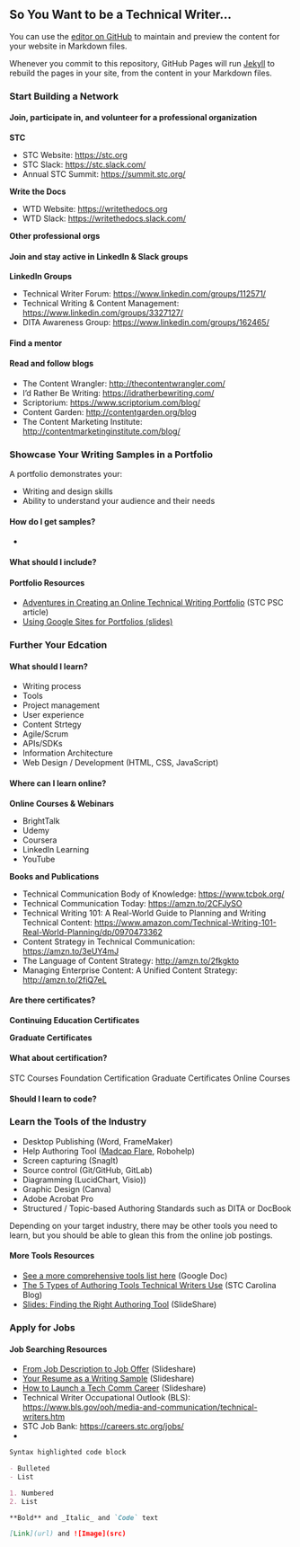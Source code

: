 ## So You Want to be a Technical Writer...

You can use the [editor on GitHub](https://github.com/christinamayr/become-a-technical-writer/edit/gh-pages/index.md) to maintain and preview the content for your website in Markdown files.

Whenever you commit to this repository, GitHub Pages will run [Jekyll](https://jekyllrb.com/) to rebuild the pages in your site, from the content in your Markdown files.

### Start Building a Network
#### Join, participate in, and volunteer for a professional organization

**STC**
- STC Website: https://stc.org
- STC Slack: https://stc.slack.com/ 
- Annual STC Summit: https://summit.stc.org/ 

**Write the Docs**
- WTD Website: https://writethedocs.org
- WTD Slack: https://writethedocs.slack.com/ 

**Other professional orgs**

#### Join and stay active in LinkedIn & Slack groups

**LinkedIn Groups**
- Technical Writer Forum: https://www.linkedin.com/groups/112571/
- Technical Writing & Content Management: https://www.linkedin.com/groups/3327127/ 
- DITA Awareness Group: https://www.linkedin.com/groups/162465/

#### Find a mentor

#### Read and follow blogs
- The Content Wrangler: http://thecontentwrangler.com/
- I’d Rather Be Writing: https://idratherbewriting.com/ 
- Scriptorium: https://www.scriptorium.com/blog/
- Content Garden: http://contentgarden.org/blog
- The Content Marketing Institute: http://contentmarketinginstitute.com/blog/

### Showcase Your Writing Samples in a Portfolio 
A portfolio demonstrates your:
- Writing and design skills
- Ability to understand your audience and their needs

#### How do I get samples? 
- 

#### What should I include?

#### Portfolio Resources
- [Adventures in Creating an Online Technical Writing Portfolio](https://www.stc-psc.org/my-adventures-in-creating-an-online-writing-portfolio/) (STC PSC article)
- [Using Google Sites for Portfolios (slides)](https://docs.google.com/presentation/d/1OAmgFyAWdbjvcpF0SPIX8HCZuUnqqxs9k3Tn8LOKHl4/edit?usp=sharing)

### Further Your Edcation
#### What should I learn?
- Writing process
- Tools
- Project management 
- User experience
- Content Strtegy
- Agile/Scrum
- APIs/SDKs
- Information Architecture
- Web Design / Development (HTML, CSS, JavaScript)

#### Where can I learn online?

**Online Courses & Webinars**
- BrightTalk
- Udemy
- Coursera
- LinkedIn Learning
- YouTube

**Books and Publications**
- Technical Communication Body of Knowledge: https://www.tcbok.org/ 
- Technical Communication Today: https://amzn.to/2CFJySO 
- Technical Writing 101: A Real-World Guide to Planning and Writing Technical Content: https://www.amazon.com/Technical-Writing-101-Real-World-Planning/dp/0970473362 
- Content Strategy in Technical Communication: https://amzn.to/3eUY4mJ 
- The Language of Content Strategy: http://amzn.to/2fkgkto 
- Managing Enterprise Content: A Unified Content Strategy: http://amzn.to/2fiQ7eL 

#### Are there certificates?
**Continuing Education Certificates**

**Graduate Certificates**

#### What about certification?
STC Courses
Foundation Certification
Graduate Certificates
Online Courses

#### Should I learn to code?

### Learn the Tools of the Industry 
- Desktop Publishing (Word, FrameMaker)
- Help Authoring Tool ([Madcap Flare](https://www.madcapsoftware.com/services/paid-training/schedule/), Robohelp)
- Screen capturing (SnagIt)
- Source control (Git/GitHub, GitLab) 
- Diagramming (LucidChart, Visio))
- Graphic Design (Canva)
- Adobe Acrobat Pro
- Structured / Topic-based Authoring Standards such as DITA or DocBook

Depending on your target industry, there may be other tools you need to learn, but you should be able to glean this from the online job postings. 

#### More Tools Resources
- [See a more comprehensive tools list here](https://docs.google.com/document/d/1P_UyBwplQtQjJfD1jiY_Jt89s9Rm3vVNHVuyWu_LqcY/edit?usp=sharing) (Google Doc)
- [The 5 Types of Authoring Tools Technical Writers Use](https://www.stc-carolina.org/2018/11/21/the-5-types-of-authoring-tools-technical-writers-use/) (STC Carolina Blog)
- [Slides: Finding the Right Authoring Tool](https://www.slideshare.net/CarolinaChapterSTC/finding-the-right-authoring-tool) (SlideShare)

### Apply for Jobs 

#### Job Searching Resources
- [From Job Description to Job Offer](https://www.slideshare.net/CarolinaChapterSTC/from-job-description-to-job-offer-a-hiring-managers-journey) (Slideshare)
- [Your Resume as a Writing Sample](https://www.slideshare.net/CarolinaChapterSTC/resume-work-samplecareerday2018-1) (Slideshare)
- [How to Launch a Tech Comm Career](https://www.slideshare.net/CarolinaChapterSTC/stc-carolina-career-day-2018-how-to-find-a-job-presentation) (Slideshare)
- Technical Writer Occupational Outlook (BLS): https://www.bls.gov/ooh/media-and-communication/technical-writers.htm 
- STC Job Bank: https://careers.stc.org/jobs/ 
- 

```markdown
Syntax highlighted code block

- Bulleted
- List

1. Numbered
2. List

**Bold** and _Italic_ and `Code` text

[Link](url) and ![Image](src)
```
